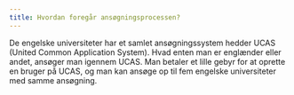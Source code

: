 ```yaml
---
title: Hvordan foregår ansøgningsprocessen?
---
```

De engelske universiteter har et samlet ansøgningssystem hedder UCAS (United
Common Application System). Hvad enten man er englænder eller andet, ansøger
man igennem UCAS. Man betaler et lille gebyr for at oprette en bruger på UCAS,
og man kan ansøge op til fem engelske universiteter med samme ansøgning.

